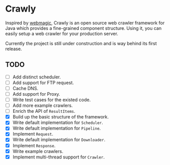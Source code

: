 # Crawly

Inspired by [webmagic](https://github.com/code4craft/webmagic), Crawly is an open source web crawler framework for Java which provides a fine-grained component structure. Using it, you can easily setup a web crawler for your production server.

Currently the project is still under construction and is way behind its first release.

## TODO

- [ ] Add distinct scheduler.
- [ ] Add support for FTP request.
- [ ] Cache DNS.
- [ ] Add support for Proxy.
- [ ] Write test cases for the existed code.
- [ ] Add more example crawlers.
- [ ] Enrich the API of `ResultItems`.
- [x] Build up the basic structure of the framework.
- [x] Write default implementation for `Scheduler`.
- [x] Write default implementation for `Pipeline`.
- [x] Implement `Request`.
- [x] Write default implementation for `Downloader`.
- [x] Implement `Response`.
- [x] Write example crawlers.
- [x] Implement multi-thread support for `Crawler`.
